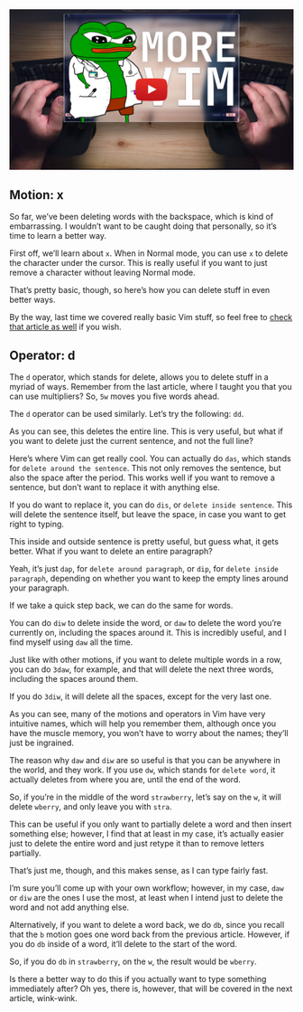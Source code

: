 <a href="https://youtu.be/ad0-uG7QnN8">
  <img src="thumbnails//vim tips doctors don't want you to know github.jpg" alt="Vim YouTube Video Thumbnail">
</a>

## Motion: x

So far, we’ve been deleting words with the backspace, which is kind of embarrassing. I wouldn’t want to be caught doing that personally, so it’s time to learn a better way.

First off, we’ll learn about `x`. When in Normal mode, you can use `x` to delete the character under the cursor. This is really useful if you want to just remove a character without leaving Normal mode.

That’s pretty basic, though, so here’s how you can delete stuff in even better ways.

By the way, last time we covered really basic Vim stuff, so feel free to [check that article as well](basics-of-vim.md) if you wish.

## Operator: d

The `d` operator, which stands for delete, allows you to delete stuff in a myriad of ways. Remember from the last article, where I taught you that you can use multipliers? So, `5w` moves you five words ahead.

The `d` operator can be used similarly. Let’s try the following: `dd`.

As you can see, this deletes the entire line. This is very useful, but what if you want to delete just the current sentence, and not the full line?

Here’s where Vim can get really cool. You can actually do `das`, which stands for `delete around the sentence`. This not only removes the sentence, but also the space after the period. This works well if you want to remove a sentence, but don’t want to replace it with anything else.

If you do want to replace it, you can do `dis`, or `delete inside sentence`. This will delete the sentence itself, but leave the space, in case you want to get right to typing.

This inside and outside sentence is pretty useful, but guess what, it gets better. What if you want to delete an entire paragraph?

Yeah, it’s just `dap`, for `delete around paragraph`, or `dip`, for `delete inside paragraph`, depending on whether you want to keep the empty lines around your paragraph.

If we take a quick step back, we can do the same for words.

You can do `diw` to delete inside the word, or `daw` to delete the word you’re currently on, including the spaces around it. This is incredibly useful, and I find myself using `daw` all the time.

Just like with other motions, if you want to delete multiple words in a row, you can do `3daw`, for example, and that will delete the next three words, including the spaces around them.

If you do `3diw`, it will delete all the spaces, except for the very last one.

As you can see, many of the motions and operators in Vim have very intuitive names, which will help you remember them, although once you have the muscle memory, you won’t have to worry about the names; they’ll just be ingrained.

The reason why `daw` and `diw` are so useful is that you can be anywhere in the world, and they work. If you use `dw`, which stands for `delete word`, it actually deletes from where you are, until the end of the word.

So, if you’re in the middle of the word `strawberry`, let’s say on the `w`, it will delete `wberry`, and only leave you with `stra`.

This can be useful if you only want to partially delete a word and then insert something else; however, I find that at least in my case, it’s actually easier just to delete the entire word and just retype it than to remove letters partially.

That’s just me, though, and this makes sense, as I can type fairly fast.

I’m sure you’ll come up with your own workflow; however, in my case, `daw` or `diw` are the ones I use the most, at least when I intend just to delete the word and not add anything else.

Alternatively, if you want to delete a word back, we do `db`, since you recall that the `b` motion goes one word back from the previous article. However, if you do `db` inside of a word, it’ll delete to the start of the word.

So, if you do `db` in `strawberry`, on the `w`, the result would be `wberry`. 

Is there a better way to do this if you actually want to type something immediately after? Oh yes, there is, however, that will be covered in the next article, wink-wink.

